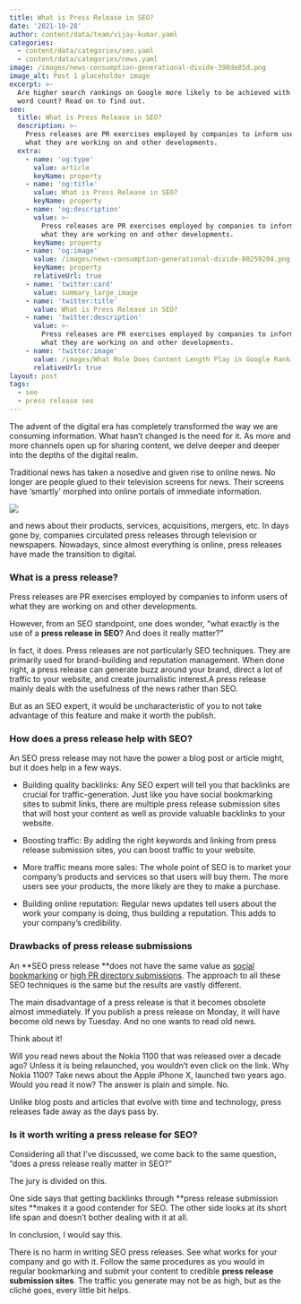 ```yaml
---
title: What is Press Release in SEO?
date: '2021-10-28'
author: content/data/team/vijay-kumar.yaml
categories:
  - content/data/categories/seo.yaml
  - content/data/categories/news.yaml
image: /images/news-consumption-generational-divide-398de85d.png
image_alt: Post 1 placeholder image
excerpt: >-
  Are higher search rankings on Google more likely to be achieved with a larger
  word count? Read on to find out.
seo:
  title: What is Press Release in SEO?
  description: >-
    Press releases are PR exercises employed by companies to inform users of
    what they are working on and other developments.
  extra:
    - name: 'og:type'
      value: article
      keyName: property
    - name: 'og:title'
      value: What is Press Release in SEO?
      keyName: property
    - name: 'og:description'
      value: >-
        Press releases are PR exercises employed by companies to inform users of
        what they are working on and other developments.
      keyName: property
    - name: 'og:image'
      value: /images/news-consumption-generational-divide-80259204.png
      keyName: property
      relativeUrl: true
    - name: 'twitter:card'
      value: summary_large_image
    - name: 'twitter:title'
      value: What is Press Release in SEO?
    - name: 'twitter:description'
      value: >-
        Press releases are PR exercises employed by companies to inform users of
        what they are working on and other developments.
    - name: 'twitter:image'
      value: /images/What Role Does Content Length Play in Google Rankings (1).jpg
      relativeUrl: true
layout: post
tags:
  - seo
  - press release seo
---
```

The advent of the digital era has completely transformed the way we are consuming information. What hasn’t changed is the need for it. As more and more channels open up for sharing content, we delve deeper and deeper into the depths of the digital realm.

Traditional news has taken a nosedive and given rise to online news. No longer are people glued to their television screens for news. Their screens have ‘smartly’ morphed into online portals of immediate information.

![](/images/news-consumption-generational-divide.png)

and news about their products, services, acquisitions, mergers, etc. In days gone by, companies circulated press releases through television or newspapers. Nowadays, since almost everything is online, press releases have made the transition to digital.

### What is a press release?

Press releases are PR exercises employed by companies to inform users of what they are working on and other developments.

However, from an SEO standpoint, one does wonder, “what exactly is the use of a **press release in SEO**? And does it really matter?”

In fact, it does. Press releases are not particularly SEO techniques. They are primarily used for brand-building and reputation management. When done right, a press release can generate buzz around your brand, direct a lot of traffic to your website, and create journalistic interest.A press release mainly deals with the usefulness of the news rather than SEO.

But as an SEO expert, it would be uncharacteristic of you to not take advantage of this feature and make it worth the publish.

### How does a press release help with SEO?

An SEO press release may not have the power a blog post or article might, but it does help in a few ways.

*   Building quality backlinks: Any SEO expert will tell you that backlinks are crucial for traffic-generation. Just like you have social bookmarking sites to submit links, there are multiple press release submission sites that will host your content as well as provide valuable backlinks to your website.

*   Boosting traffic: By adding the right keywords and linking from press release submission sites, you can boost traffic to your website.

*   More traffic means more sales: The whole point of SEO is to market your company’s products and services so that users will buy them. The more users see your products, the more likely are they to make a purchase.

*   Building online reputation: Regular news updates tell users about the work your company is doing, thus building a reputation. This adds to your company’s credibility.

### Drawbacks of press release submissions

An **SEO press release **does not have the same value as [social bookmarking](https://digivijay.in/2019/10/06/what-is-social-bookmarking-in-seo/) or [high PR directory submissions](https://digivijay.in/2019/02/12/high-pr-directory-sites/). The approach to all these SEO techniques is the same but the results are vastly different.

The main disadvantage of a press release is that it becomes obsolete almost immediately. If you publish a press release on Monday, it will have become old news by Tuesday. And no one wants to read old news.

Think about it!

Will you read news about the Nokia 1100 that was released over a decade ago? Unless it is being relaunched, you wouldn’t even click on the link. Why Nokia 1100? Take news about the Apple iPhone X, launched two years ago. Would you read it now? The answer is plain and simple. No.

Unlike blog posts and articles that evolve with time and technology, press releases fade away as the days pass by.

### Is it worth writing a press release for SEO?

Considering all that I’ve discussed, we come back to the same question, “does a press release really matter in SEO?”

The jury is divided on this.

One side says that getting backlinks through **press release submission sites **makes it a good contender for SEO. The other side looks at its short life span and doesn’t bother dealing with it at all.

In conclusion, I would say this.

There is no harm in writing SEO press releases. See what works for your company and go with it. Follow the same procedures as you would in regular bookmarking and submit your content to credible **press release submission sites**. The traffic you generate may not be as high, but as the cliché goes, every little bit helps.







